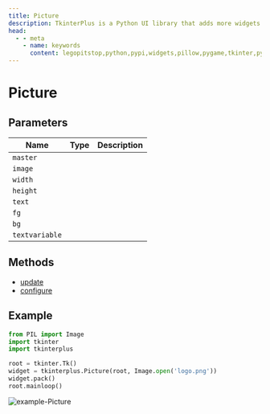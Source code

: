 ```yaml
---
title: Picture
description: TkinterPlus is a Python UI library that adds more widgets to Tkinter
head:
  - - meta
    - name: keywords
      content: legopitstop,python,pypi,widgets,pillow,pygame,tkinter,pythonpackage
---
```


# Picture

## Parameters

| Name           | Type | Description |
| -------------- | ---- | ----------- |
| `master`       |      |             |
| `image`        |      |             |
| `width`        |      |             |
| `height`       |      |             |
| `text`         |      |             |
| `fg`           |      |             |
| `bg`           |      |             |
| `textvariable` |      |             |

## Methods

- [update](#update)
- [configure](#configure)

## Example

```py
from PIL import Image
import tkinter
import tkinterplus

root = tkinter.Tk()
widget = tkinterplus.Picture(root, Image.open('logo.png'))
widget.pack()
root.mainloop()
```

![example-Picture](/images/example-Picture.png)
